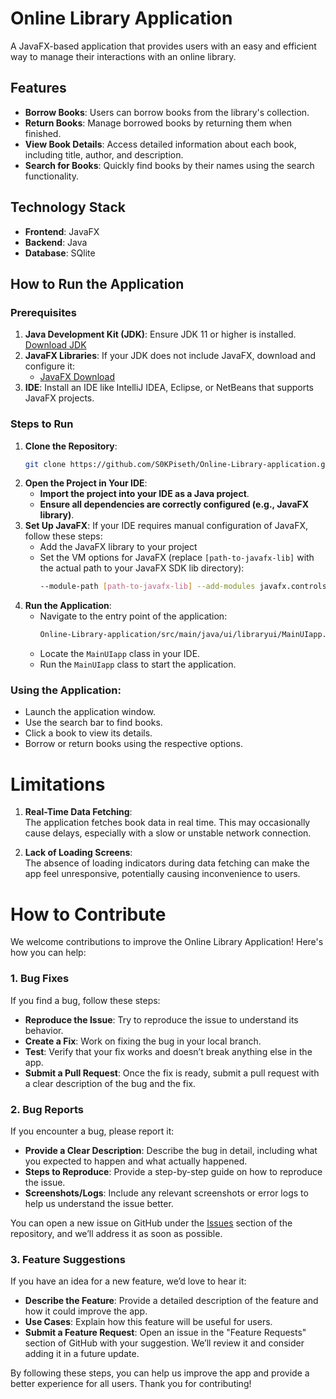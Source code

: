 # Online Library Application

A JavaFX-based application that provides users with an easy and efficient way to manage their interactions with an online library.

## Features

- **Borrow Books**: Users can borrow books from the library's collection.
- **Return Books**: Manage borrowed books by returning them when finished.
- **View Book Details**: Access detailed information about each book, including title, author, and description.
- **Search for Books**: Quickly find books by their names using the search functionality.

## Technology Stack

- **Frontend**: JavaFX
- **Backend**: Java
- **Database**: SQlite
## How to Run the Application

### Prerequisites
1. **Java Development Kit (JDK)**: Ensure JDK 11 or higher is installed. [Download JDK](https://www.oracle.com/java/technologies/javase-jdk11-downloads.html)
2. **JavaFX Libraries**: If your JDK does not include JavaFX, download and configure it:
   - [JavaFX Download](https://openjfx.io/)
3. **IDE**: Install an IDE like IntelliJ IDEA, Eclipse, or NetBeans that supports JavaFX projects.

### Steps to Run
1. **Clone the Repository**:
   ```bash
   git clone https://github.com/S0KPiseth/Online-Library-application.git
2. **Open the Project in Your IDE**:
    - **Import the project into your IDE as a Java project**.
    - **Ensure all dependencies are correctly configured (e.g., JavaFX library)**.
3. **Set Up JavaFX**:
   If your IDE requires manual configuration of JavaFX, follow these steps:
     - Add the JavaFX library to your project
     - Set the VM options for JavaFX (replace ```[path-to-javafx-lib]``` with the actual path to your JavaFX SDK lib directory):
       ```bash
       --module-path [path-to-javafx-lib] --add-modules javafx.controls,javafx.fxml
4. **Run the Application**:
     - Navigate to the entry point of the application:
       ```bash
       Online-Library-application/src/main/java/ui/libraryui/MainUIapp.java
       ```
     - Locate the ```MainUIapp``` class in your IDE.
     - Run the ```MainUIapp``` class to start the application.
  
### Using the Application:
  - Launch the application window.
  - Use the search bar to find books.
  - Click a book to view its details.
  - Borrow or return books using the respective options.

# Limitations

1. **Real-Time Data Fetching**:  
   The application fetches book data in real time. This may occasionally cause delays, especially with a slow or unstable network connection.

2. **Lack of Loading Screens**:  
   The absence of loading indicators during data fetching can make the app feel unresponsive, potentially causing inconvenience to users.
# How to Contribute

We welcome contributions to improve the Online Library Application! Here's how you can help:

### 1. **Bug Fixes**
   If you find a bug, follow these steps:
   - **Reproduce the Issue**: Try to reproduce the issue to understand its behavior.
   - **Create a Fix**: Work on fixing the bug in your local branch.
   - **Test**: Verify that your fix works and doesn’t break anything else in the app.
   - **Submit a Pull Request**: Once the fix is ready, submit a pull request with a clear description of the bug and the fix.

### 2. **Bug Reports**
   If you encounter a bug, please report it:
   - **Provide a Clear Description**: Describe the bug in detail, including what you expected to happen and what actually happened.
   - **Steps to Reproduce**: Provide a step-by-step guide on how to reproduce the issue.
   - **Screenshots/Logs**: Include any relevant screenshots or error logs to help us understand the issue better.

   You can open a new issue on GitHub under the [Issues](https://github.com/S0KPiseth/Online-Library-application/issues) section of the repository, and we’ll address it as soon as possible.

### 3. **Feature Suggestions**
   If you have an idea for a new feature, we’d love to hear it:
   - **Describe the Feature**: Provide a detailed description of the feature and how it could improve the app.
   - **Use Cases**: Explain how this feature will be useful for users.
   - **Submit a Feature Request**: Open an issue in the "Feature Requests" section of GitHub with your suggestion. We’ll review it and consider adding it in a future update.

By following these steps, you can help us improve the app and provide a better experience for all users. Thank you for contributing!



